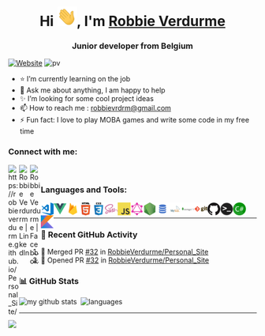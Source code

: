 
<h1 align="center"> Hi <img src="https://raw.githubusercontent.com/ABSphreak/ABSphreak/master/gifs/Hi.gif" width="40px" />, I'm <a href="https://robbieverdurme.github.io/Personal_Site/">Robbie Verdurme</a> </h1>
<h3 align="center"> Junior developer from Belgium</h3>

[![Website](https://img.shields.io/website?label=RobbieVerdurme&style=for-the-badge&url=https://robbieverdurme.github.io/Personal_Site/)](https://robbieverdurme.github.io/Personal_Site/)
![pv](https://pageview.vercel.app/?github_user=RobbieVerdurme)

- :star: I’m currently learning on the job
- :speech_balloon: Ask me about anything, I am happy to help
- :sparkles: I’m looking for some cool project ideas
- :mailbox: How to reach me : robbievrdrm@gmail.com
- :zap: Fun fact: I love to play MOBA games and write some code in my free time

### Connect with me:

[<img align="left" alt="https://robbieverdurme.github.io/Personal_Site/" width="22px" src="https://camo.githubusercontent.com/9f9d124d411068111c0c4707b245a3461c5c1171f7310b802c1be1353c68c93d/68747470733a2f2f6564656e742e6769746875622e696f2f537570657254696e7949636f6e732f696d616765732f7376672f6368726f6d652e737667" />][website]
[<img align="left" alt="Robbie Verdurme | LinkedIn" width="22px" src="https://camo.githubusercontent.com/c8a9c5b414cd812ad6a97a46c29af67239ddaeae08c41724ff7d945fb4c047e5/68747470733a2f2f6564656e742e6769746875622e696f2f537570657254696e7949636f6e732f696d616765732f7376672f6c696e6b6564696e2e737667" />][linkedin]
[<img align="left" alt="Robbie Verdurme | Facebook" width="22px" src="https://camo.githubusercontent.com/8f245234577766478eaf3ee72b0615e99bb9ef3eaa56e1c37f75692811181d5c/68747470733a2f2f6564656e742e6769746875622e696f2f537570657254696e7949636f6e732f696d616765732f7376672f66616365626f6f6b2e737667" />][facebook]

<br />

### Languages and Tools:

<img align="left" alt="Visual Studio Code" width="26px" src="https://raw.githubusercontent.com/github/explore/80688e429a7d4ef2fca1e82350fe8e3517d3494d/topics/visual-studio-code/visual-studio-code.png" />
<img align="left" alt="Vue" width="26px" src="https://raw.githubusercontent.com/github/explore/80688e429a7d4ef2fca1e82350fe8e3517d3494d/topics/vue/vue.png" />
<img align="left" alt="Firebase" width="26px" src="https://raw.githubusercontent.com/github/explore/80688e429a7d4ef2fca1e82350fe8e3517d3494d/topics/firebase/firebase.png" />
<img align="left" alt="HTML5" width="26px" src="https://raw.githubusercontent.com/github/explore/80688e429a7d4ef2fca1e82350fe8e3517d3494d/topics/html/html.png" />
<img align="left" alt="CSS3" width="26px" src="https://raw.githubusercontent.com/github/explore/80688e429a7d4ef2fca1e82350fe8e3517d3494d/topics/css/css.png" />
<img align="left" alt="Sass" width="26px" src="https://raw.githubusercontent.com/github/explore/80688e429a7d4ef2fca1e82350fe8e3517d3494d/topics/sass/sass.png" />
<img align="left" alt="JavaScript" width="26px" src="https://raw.githubusercontent.com/github/explore/80688e429a7d4ef2fca1e82350fe8e3517d3494d/topics/javascript/javascript.png" />
<img align="left" alt="GraphQL" width="26px" src="https://raw.githubusercontent.com/github/explore/80688e429a7d4ef2fca1e82350fe8e3517d3494d/topics/graphql/graphql.png" />
<img align="left" alt="Node.js" width="26px" src="https://raw.githubusercontent.com/github/explore/80688e429a7d4ef2fca1e82350fe8e3517d3494d/topics/nodejs/nodejs.png" />
<img align="left" alt="SQL" width="26px" src="https://raw.githubusercontent.com/github/explore/80688e429a7d4ef2fca1e82350fe8e3517d3494d/topics/sql/sql.png" />
<img align="left" alt="MySQL" width="26px" src="https://raw.githubusercontent.com/github/explore/80688e429a7d4ef2fca1e82350fe8e3517d3494d/topics/mysql/mysql.png" />
<img align="left" alt="MongoDB" width="26px" src="https://raw.githubusercontent.com/github/explore/80688e429a7d4ef2fca1e82350fe8e3517d3494d/topics/mongodb/mongodb.png" />
<img align="left" alt="Git" width="26px" src="https://raw.githubusercontent.com/github/explore/80688e429a7d4ef2fca1e82350fe8e3517d3494d/topics/git/git.png" />
<img align="left" alt="GitHub" width="26px" src="https://raw.githubusercontent.com/github/explore/78df643247d429f6cc873026c0622819ad797942/topics/github/github.png" />
<img align="left" alt="Terminal" width="26px" src="https://raw.githubusercontent.com/github/explore/80688e429a7d4ef2fca1e82350fe8e3517d3494d/topics/terminal/terminal.png" />
<img align="left" alt="C#" width="26px" src="https://raw.githubusercontent.com/github/explore/80688e429a7d4ef2fca1e82350fe8e3517d3494d/topics/csharp/csharp.png" />
<img align="left" alt="Kotlin" width="26px" src="https://raw.githubusercontent.com/github/explore/80688e429a7d4ef2fca1e82350fe8e3517d3494d/topics/kotlin/kotlin.png" />
<br />

---
### :scroll: Recent GitHub Activity
<!--START_SECTION:activity-->
1. 🎉 Merged PR [#32](https://github.com/RobbieVerdurme/Personal_Site/pull/32) in [RobbieVerdurme/Personal_Site](https://github.com/RobbieVerdurme/Personal_Site)
2. 💪 Opened PR [#32](https://github.com/RobbieVerdurme/Personal_Site/pull/32) in [RobbieVerdurme/Personal_Site](https://github.com/RobbieVerdurme/Personal_Site)
<!--END_SECTION:activity-->

### :bar_chart: GitHub Stats
<p>
  <img src="https://github-readme-stats.vercel.app/api?username=RobbieVerdurme&show_icons=true&theme=buefy" alt="my github stats" width="420"/>
  &nbsp;<img src="https://github-readme-stats.vercel.app/api/top-langs/?username=RobbieVerdurme&layout=compact" alt="languages" height="165">
</p>

---

<a href="https://github.com/RobbieVerdurme" alt="https://github.com/RobbieVerdurme"><img src="https://img.shields.io/static/v1?style=for-the-badge&label=CREATED%20BY&message=RobbieVerdurme"></a>

[website]: https://robbieverdurme.github.io/Personal_Site/
[facebook]: https://www.facebook.com/robbie.verdurme
[linkedin]: https://www.linkedin.com/in/robbie-verdurme/
